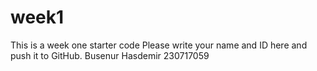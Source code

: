 # week1
This is a week one starter code 
Please write your name and ID here and push it to GitHub.
Busenur Hasdemir 230717059
